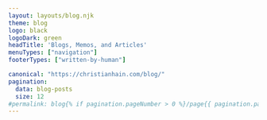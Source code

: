 ```yaml
---
layout: layouts/blog.njk
theme: blog
logo: black
logoDark: green
headTitle: 'Blogs, Memos, and Articles'
menuTypes: ["navigation"]
footerTypes: ["written-by-human"]

canonical: "https://christianhain.com/blog/"
pagination:
  data: blog-posts
  size: 12
#permalink: blog{% if pagination.pageNumber > 0 %}/page{{ pagination.pageNumber + 1}}{% endif %}/index.html
---
```

